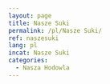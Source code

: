 ```yaml
---
layout: page
title: Nasze Suki
permalink: /pl/Nasze Suki/
ref: naszesuki
lang: pl
incat: Nasze Suki
categories:
  - Nasza Hodowla
---
```

